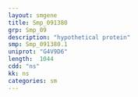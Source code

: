 ```yaml
---
layout: smgene
title: Smp_091380
grp: Smp_09
description: "hypothetical protein"
smp: Smp_091380.1
uniprot: "G4V9D6"
length:  1044
cdd: "ns"
kk: ns
categories: sm
---
```

